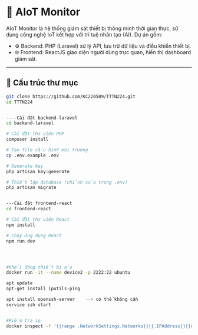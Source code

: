 # 🚀 AIoT Monitor

AIoT Monitor là hệ thống giám sát thiết bị thông minh thời gian thực, sử dụng công nghệ IoT kết hợp với trí tuệ nhân tạo (AI). Dự án gồm:

- ⚙️ Backend: PHP (Laravel) xử lý API, lưu trữ dữ liệu và điều khiển thiết bị.
- 🌐 Frontend: ReactJS giao diện người dùng trực quan, hiển thị dashboard giám sát.

---

## 📁 Cấu trúc thư mục

```bash
git clone https://github.com/KC220509/TTTN224.git
cd TTTN224


----Cài đặt backend-laravel
cd backend-laravel

# Cài đặt thư viện PHP
composer install

# Tạo file cấu hình môi trường
cp .env.example .env

# Generate key
php artisan key:generate

# Thiết lập database (chỉnh sửa trong .env)
php artisan migrate


---Cài đặt frontend-react
cd frontend-react

# Cài đặt thư viện React
npm install

# Chạy ứng dụng React
npm run dev




#Khởi động thiết bị ảo
docker run -it --name device2 -p 2222:22 ubuntu

apt update
apt-get install iputils-ping

apt install openssh-server    --> có thể không cần
service ssh start


#Kiểm tra ip
docker inspect -f '{{range .NetworkSettings.Networks}}{{.IPAddress}}{{end}}'  tên device
